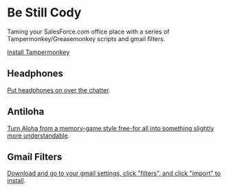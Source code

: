 # Be Still Cody

Taming your SalesForce.com office place with a series of Tampermonkey/Greasemonkey scripts and gmail filters.

[Install Tampermonkey](https://chrome.google.com/webstore/detail/tampermonkey/dhdgffkkebhmkfjojejmpbldmpobfkfo?hl=en)

## Headphones
[Put headphones on over the chatter](https://github.com/cormacmccarthy/be-still-cody/raw/master/headphones.user.js).

## Antiloha
[Turn Aloha from a memory-game style free-for all into something slightly more understandable](https://github.com/cormacmccarthy/be-still-cody/raw/master/headphones.user.js).

## Gmail Filters
[Download and go to your gmail settings, click "filters", and click "import" to install](https://github.com/cormacmccarthy/be-still-cody/raw/master/mailFilters.xml).
